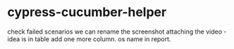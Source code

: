 # cypress-cucumber-helper
check failed scenarios
we can rename the screenshot
attaching the video - idea is in table add one more column.
os name in report.